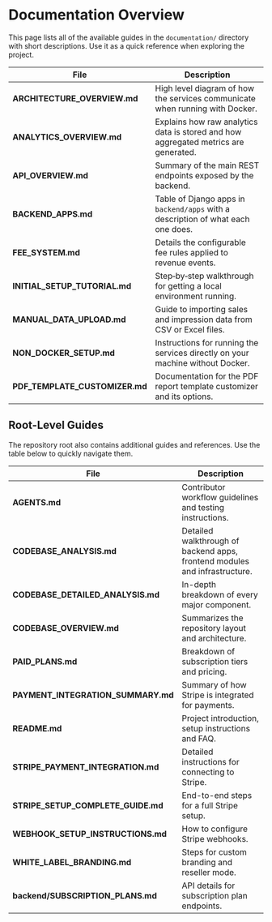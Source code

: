 # Documentation Overview

This page lists all of the available guides in the `documentation/` directory with short descriptions. Use it as a quick reference when exploring the project.

| File | Description |
| ---- | ----------- |
| **ARCHITECTURE_OVERVIEW.md** | High level diagram of how the services communicate when running with Docker. |
| **ANALYTICS_OVERVIEW.md** | Explains how raw analytics data is stored and how aggregated metrics are generated. |
| **API_OVERVIEW.md** | Summary of the main REST endpoints exposed by the backend. |
| **BACKEND_APPS.md** | Table of Django apps in `backend/apps` with a description of what each one does. |
| **FEE_SYSTEM.md** | Details the configurable fee rules applied to revenue events. |
| **INITIAL_SETUP_TUTORIAL.md** | Step‑by‑step walkthrough for getting a local environment running. |
| **MANUAL_DATA_UPLOAD.md** | Guide to importing sales and impression data from CSV or Excel files. |
| **NON_DOCKER_SETUP.md** | Instructions for running the services directly on your machine without Docker. |
| **PDF_TEMPLATE_CUSTOMIZER.md** | Documentation for the PDF report template customizer and its options. |

## Root-Level Guides

The repository root also contains additional guides and references. Use the table below to quickly navigate them.

| File | Description |
| ---- | ----------- |
| **AGENTS.md** | Contributor workflow guidelines and testing instructions. |
| **CODEBASE_ANALYSIS.md** | Detailed walkthrough of backend apps, frontend modules and infrastructure. |
| **CODEBASE_DETAILED_ANALYSIS.md** | In-depth breakdown of every major component. |
| **CODEBASE_OVERVIEW.md** | Summarizes the repository layout and architecture. |
| **PAID_PLANS.md** | Breakdown of subscription tiers and pricing. |
| **PAYMENT_INTEGRATION_SUMMARY.md** | Summary of how Stripe is integrated for payments. |
| **README.md** | Project introduction, setup instructions and FAQ. |
| **STRIPE_PAYMENT_INTEGRATION.md** | Detailed instructions for connecting to Stripe. |
| **STRIPE_SETUP_COMPLETE_GUIDE.md** | End-to-end steps for a full Stripe setup. |
| **WEBHOOK_SETUP_INSTRUCTIONS.md** | How to configure Stripe webhooks. |
| **WHITE_LABEL_BRANDING.md** | Steps for custom branding and reseller mode. |
| **backend/SUBSCRIPTION_PLANS.md** | API details for subscription plan endpoints. |
